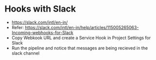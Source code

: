 # Hooks with Slack
- https://slack.com/intl/en-in/
- Refer: https://slack.com/intl/en-in/help/articles/115005265063-Incoming-webhooks-for-Slack
- Copy Webkook URL and create a Service Hook in Project Settings for Slack
- Run the pipeline and notice that messages are being recieved in the slack channel
